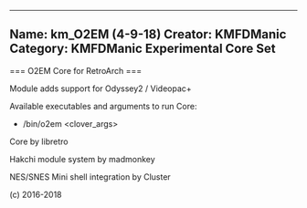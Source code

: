 -----------------------
Name: km_O2EM (4-9-18)
Creator: KMFDManic
Category: KMFDManic Experimental Core Set
-----------------------
=== O2EM Core for RetroArch ===

Module adds support for Odyssey2 / Videopac+

Available executables and arguments to run Core:
- /bin/o2em <rom> <clover_args>

Core by libretro

Hakchi module system by madmonkey

NES/SNES Mini shell integration by Cluster

(c) 2016-2018
